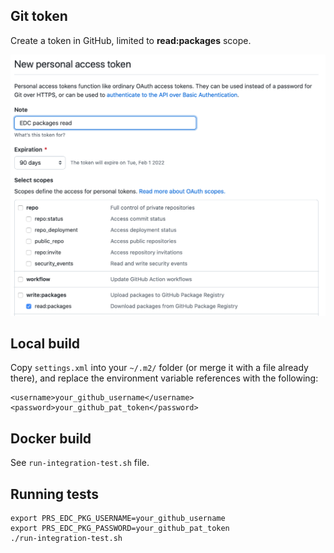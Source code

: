 ## Git token

Create a token in GitHub, limited to **read:packages** scope.

![token](token.png)

## Local build

Copy `settings.xml` into your `~/.m2/` folder (or merge it with a file already there), and replace the environment variable references with the following:

```
<username>your_github_username</username>
<password>your_github_pat_token</password>
```

## Docker build

See `run-integration-test.sh` file.

## Running tests

```
export PRS_EDC_PKG_USERNAME=your_github_username
export PRS_EDC_PKG_PASSWORD=your_github_pat_token
./run-integration-test.sh
```
